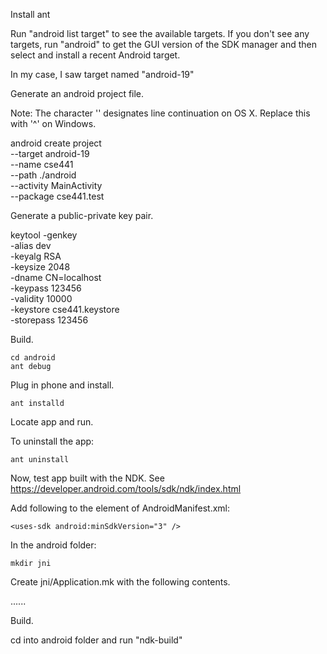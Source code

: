Install ant


Run "android list target" to see the available targets.
If you don't see any targets, run "android" to get the GUI version
of the SDK manager and then select and install a recent Android target.

In my case, I saw target named "android-19"

Generate an android project file.

Note: The character '\' designates line continuation on OS X.
      Replace this with '^' on Windows.


android create project            \
        --target android-19       \
        --name cse441             \
        --path ./android          \
        --activity MainActivity   \
        --package cse441.test

Generate a public-private key pair.

keytool -genkey                    \
        -alias dev                 \
        -keyalg RSA                \
        -keysize 2048              \
        -dname CN=localhost        \
        -keypass 123456            \
        -validity 10000            \
        -keystore cse441.keystore  \
        -storepass 123456

Build.

    cd android
    ant debug

Plug in phone and install.

    ant installd

Locate app and run.

To uninstall the app:

    ant uninstall

Now, test app built with the NDK.
See https://developer.android.com/tools/sdk/ndk/index.html


Add following to the <manifest> element of AndroidManifest.xml:

    <uses-sdk android:minSdkVersion="3" />

In the android folder:

    mkdir jni

Create jni/Application.mk with the following contents.

......

Build.

cd into android folder and run "ndk-build"



